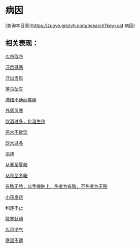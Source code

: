 # 病因
[查询本目录](https://zuoye.gmzyh.com/hsearch?key=cat 病因)

## 相关表现：

[久伤取冷](https://zuoye.gmzyh.com/search?key=久伤取冷)
[汗后感寒](https://zuoye.gmzyh.com/search?key=汗后感寒)
[汗出当风](https://zuoye.gmzyh.com/search?key=汗出当风)
[落马坠车](https://zuoye.gmzyh.com/search?key=落马坠车)
[滞结不通而疼痛](https://zuoye.gmzyh.com/search?key=滞结不通而疼痛)
[外感风寒](https://zuoye.gmzyh.com/search?key=外感风寒)
[饮酒过多，化湿生热](https://zuoye.gmzyh.com/search?key=饮酒过多，化湿生热)
[恶水不欲饮](https://zuoye.gmzyh.com/search?key=恶水不欲饮)
[饮水过多](https://zuoye.gmzyh.com/search?key=饮水过多)
[高烧](https://zuoye.gmzyh.com/search?key=高烧)
[从春至夏衄](https://zuoye.gmzyh.com/search?key=从春至夏衄)
[从秋至冬衄](https://zuoye.gmzyh.com/search?key=从秋至冬衄)
[有脓无脓，以手掩肿上，热者为有脓，不热者为无脓](https://zuoye.gmzyh.com/search?key=有脓无脓，以手掩肿上，热者为有脓，不热者为无脓)
[小孩发烧](https://zuoye.gmzyh.com/search?key=小孩发烧)
[利遂不止](https://zuoye.gmzyh.com/search?key=利遂不止)
[脏寒蚘动](https://zuoye.gmzyh.com/search?key=脏寒蚘动)
[久积冷气](https://zuoye.gmzyh.com/search?key=久积冷气)
[寒温不适](https://zuoye.gmzyh.com/search?key=寒温不适)